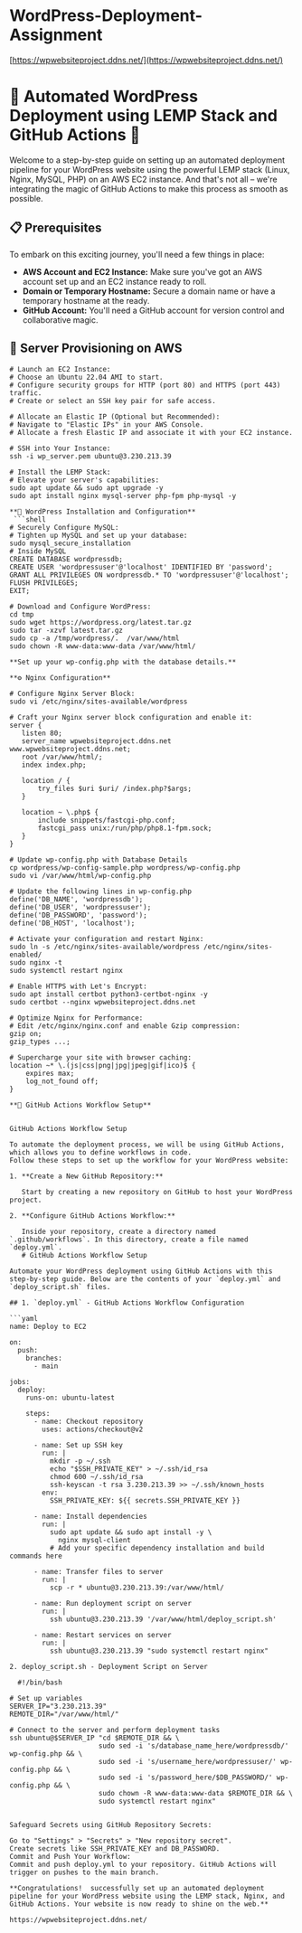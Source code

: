 # WordPress-Deployment-Assignment 
   
[https://wpwebsiteproject.ddns.net/](https://wpwebsiteproject.ddns.net/)

# 🚀 Automated WordPress Deployment using LEMP Stack and GitHub Actions 🚀

Welcome to a step-by-step guide on setting up an automated deployment pipeline for your WordPress website using the powerful LEMP stack (Linux, Nginx, MySQL, PHP) on an AWS EC2 instance. And that's not all – we're integrating the magic of GitHub Actions to make this process as smooth as possible.

## 📋 Prerequisites

To embark on this exciting journey, you'll need a few things in place:

- **AWS Account and EC2 Instance:** Make sure you've got an AWS account set up and an EC2 instance ready to roll.
- **Domain or Temporary Hostname:** Secure a domain name or have a temporary hostname at the ready.
- **GitHub Account:** You'll need a GitHub account for version control and collaborative magic.

## 🚀 Server Provisioning on AWS

```shell
# Launch an EC2 Instance:
# Choose an Ubuntu 22.04 AMI to start.
# Configure security groups for HTTP (port 80) and HTTPS (port 443) traffic.
# Create or select an SSH key pair for safe access.

# Allocate an Elastic IP (Optional but Recommended):
# Navigate to "Elastic IPs" in your AWS Console.
# Allocate a fresh Elastic IP and associate it with your EC2 instance.

# SSH into Your Instance:
ssh -i wp_server.pem ubuntu@3.230.213.39

# Install the LEMP Stack:
# Elevate your server's capabilities:
sudo apt update && sudo apt upgrade -y
sudo apt install nginx mysql-server php-fpm php-mysql -y

**🎉 WordPress Installation and Configuration**
 ```shell
# Securely Configure MySQL:
# Tighten up MySQL and set up your database:
sudo mysql_secure_installation
# Inside MySQL
CREATE DATABASE wordpressdb;
CREATE USER 'wordpressuser'@'localhost' IDENTIFIED BY 'password';
GRANT ALL PRIVILEGES ON wordpressdb.* TO 'wordpressuser'@'localhost';
FLUSH PRIVILEGES;
EXIT;

# Download and Configure WordPress:
cd tmp
sudo wget https://wordpress.org/latest.tar.gz
sudo tar -xzvf latest.tar.gz
sudo cp -a /tmp/wordpress/.  /var/www/html
sudo chown -R www-data:www-data /var/www/html/

**Set up your wp-config.php with the database details.**

**⚙️ Nginx Configuration**

# Configure Nginx Server Block:
sudo vi /etc/nginx/sites-available/wordpress

# Craft your Nginx server block configuration and enable it:
server {
   listen 80;
   server_name wpwebsiteproject.ddns.net www.wpwebsiteproject.ddns.net;   
   root /var/www/html/;   
   index index.php;

   location / {
       try_files $uri $uri/ /index.php?$args;
   }

   location ~ \.php$ {
       include snippets/fastcgi-php.conf;
       fastcgi_pass unix:/run/php/php8.1-fpm.sock;   
   }
}

# Update wp-config.php with Database Details
cp wordpress/wp-config-sample.php wordpress/wp-config.php
sudo vi /var/www/html/wp-config.php

# Update the following lines in wp-config.php
define('DB_NAME', 'wordpressdb');
define('DB_USER', 'wordpressuser');
define('DB_PASSWORD', 'password');
define('DB_HOST', 'localhost');

# Activate your configuration and restart Nginx:
sudo ln -s /etc/nginx/sites-available/wordpress /etc/nginx/sites-enabled/
sudo nginx -t
sudo systemctl restart nginx

# Enable HTTPS with Let's Encrypt:
sudo apt install certbot python3-certbot-nginx -y
sudo certbot --nginx wpwebsiteproject.ddns.net 

# Optimize Nginx for Performance:
# Edit /etc/nginx/nginx.conf and enable Gzip compression:
gzip on;
gzip_types ...;

# Supercharge your site with browser caching:
location ~* \.(js|css|png|jpg|jpeg|gif|ico)$ {
    expires max;
    log_not_found off;
}

**🚚 GitHub Actions Workflow Setup**


GitHub Actions Workflow Setup

To automate the deployment process, we will be using GitHub Actions, which allows you to define workflows in code.
Follow these steps to set up the workflow for your WordPress website:

1. **Create a New GitHub Repository:**

   Start by creating a new repository on GitHub to host your WordPress project.

2. **Configure GitHub Actions Workflow:**

   Inside your repository, create a directory named `.github/workflows`. In this directory, create a file named `deploy.yml`.
   # GitHub Actions Workflow Setup

Automate your WordPress deployment using GitHub Actions with this step-by-step guide. Below are the contents of your `deploy.yml` and `deploy_script.sh` files.

## 1. `deploy.yml` - GitHub Actions Workflow Configuration

```yaml
name: Deploy to EC2

on:
  push:
    branches:
      - main

jobs:
  deploy:
    runs-on: ubuntu-latest

    steps:
      - name: Checkout repository
        uses: actions/checkout@v2

      - name: Set up SSH key
        run: |
          mkdir -p ~/.ssh
          echo "$SSH_PRIVATE_KEY" > ~/.ssh/id_rsa
          chmod 600 ~/.ssh/id_rsa
          ssh-keyscan -t rsa 3.230.213.39 >> ~/.ssh/known_hosts
        env:
          SSH_PRIVATE_KEY: ${{ secrets.SSH_PRIVATE_KEY }}

      - name: Install dependencies
        run: |
          sudo apt update && sudo apt install -y \
            nginx mysql-client
          # Add your specific dependency installation and build commands here

      - name: Transfer files to server
        run: |
          scp -r * ubuntu@3.230.213.39:/var/www/html/

      - name: Run deployment script on server
        run: |
          ssh ubuntu@3.230.213.39 '/var/www/html/deploy_script.sh'

      - name: Restart services on server
        run: |
          ssh ubuntu@3.230.213.39 "sudo systemctl restart nginx"

2. deploy_script.sh - Deployment Script on Server

  #!/bin/bash

# Set up variables
SERVER_IP="3.230.213.39"
REMOTE_DIR="/var/www/html/"

# Connect to the server and perform deployment tasks
ssh ubuntu@$SERVER_IP "cd $REMOTE_DIR && \
                      sudo sed -i 's/database_name_here/wordpressdb/' wp-config.php && \
                      sudo sed -i 's/username_here/wordpressuser/' wp-config.php && \
                      sudo sed -i 's/password_here/$DB_PASSWORD/' wp-config.php && \
                      sudo chown -R www-data:www-data $REMOTE_DIR && \
                      sudo systemctl restart nginx"


Safeguard Secrets using GitHub Repository Secrets:

Go to "Settings" > "Secrets" > "New repository secret".
Create secrets like SSH_PRIVATE_KEY and DB_PASSWORD.
Commit and Push Your Workflow:
Commit and push deploy.yml to your repository. GitHub Actions will trigger on pushes to the main branch.

**Congratulations!  successfully set up an automated deployment pipeline for your WordPress website using the LEMP stack, Nginx, and GitHub Actions. Your website is now ready to shine on the web.**

https://wpwebsiteproject.ddns.net/
  

